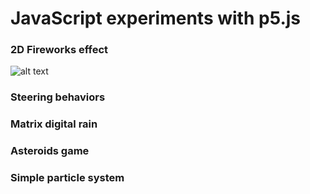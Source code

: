 # JavaScript experiments with p5.js

### 2D Fireworks effect
![alt text](/gifs/JS-Fireworks_ani.gif "Fireworks!")

### Steering behaviors

### Matrix digital rain

### Asteroids game

### Simple particle system
